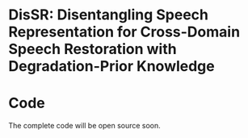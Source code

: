 # DisSR: Disentangling Speech Representation for Cross-Domain Speech Restoration with Degradation-Prior Knowledge


# Code
The complete code will be open source soon.
